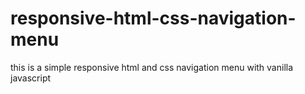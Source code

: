 # responsive-html-css-navigation-menu
this is a simple responsive html and css navigation menu with vanilla javascript
